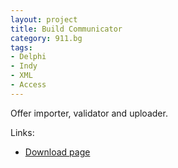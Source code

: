 ```yaml
---
layout: project
title: Build Communicator
category: 911.bg
tags:
- Delphi
- Indy
- XML
- Access
---
```


Offer importer, validator and uploader.

Links:

* [Download page](http://911.bg/_bc2/)
